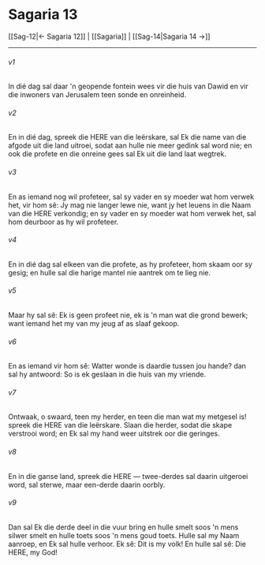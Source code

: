 # Sagaria 13

[[Sag-12|← Sagaria 12]] | [[Sagaria]] | [[Sag-14|Sagaria 14 →]]
***

###### v1
In dié dag sal daar 'n geopende fontein wees vir die huis van Dawid en vir die inwoners van Jerusalem teen sonde en onreinheid. 
###### v2
En in dié dag, spreek die HERE van die leërskare, sal Ek die name van die afgode uit die land uitroei, sodat aan hulle nie meer gedink sal word nie; en ook die profete en die onreine gees sal Ek uit die land laat wegtrek. 
###### v3
En as iemand nog wil profeteer, sal sy vader en sy moeder wat hom verwek het, vir hom sê: Jy mag nie langer lewe nie, want jy het leuens in die Naam van die HERE verkondig; en sy vader en sy moeder wat hom verwek het, sal hom deurboor as hy wil profeteer. 
###### v4
En in dié dag sal elkeen van die profete, as hy profeteer, hom skaam oor sy gesig; en hulle sal die harige mantel nie aantrek om te lieg nie. 
###### v5
Maar hy sal sê: Ek is geen profeet nie, ek is 'n man wat die grond bewerk; want iemand het my van my jeug af as slaaf gekoop. 
###### v6
En as iemand vir hom sê: Watter wonde is daardie tussen jou hande? dan sal hy antwoord: So is ek geslaan in die huis van my vriende. 
###### v7
Ontwaak, o swaard, teen my herder, en teen die man wat my metgesel is! spreek die HERE van die leërskare. Slaan die herder, sodat die skape verstrooi word; en Ek sal my hand weer uitstrek oor die geringes. 
###### v8
En in die ganse land, spreek die HERE — twee-derdes sal daarin uitgeroei word, sal sterwe, maar een-derde daarin oorbly. 
###### v9
Dan sal Ek die derde deel in die vuur bring en hulle smelt soos 'n mens silwer smelt en hulle toets soos 'n mens goud toets. Hulle sal my Naam aanroep, en Ek sal hulle verhoor. Ek sê: Dit is my volk! En hulle sal sê: Die HERE, my God! 
